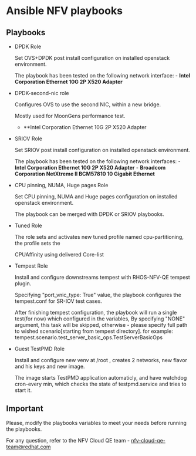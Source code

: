 # Ansible NFV playbooks


## Playbooks

* DPDK Role
    
    Set OVS+DPDK post install configuration on installed openstack environment.
    
    The playbook has been tested on the following network interface:
      - **Intel Corporation Ethernet 10G 2P X520 Adapter**
* DPDK-second-nic role

    Configures OVS to use the second NIC, within a new bridge.

    Mostly used for MoonGens performance test.
     - **Intel Corporation Ethernet 10G 2P X520 Adapter

* SRIOV Role
    
    Set SRIOV post install configuration on installed openstack environment.
    
    The playbook has been tested on the following network interfaces:
      - **Intel Corporation Ethernet 10G 2P X520 Adapter**
      - **Broadcom Corporation NetXtreme II BCM57810 10 Gigabit Ethernet**


* CPU pinning, NUMA, Huge pages Role
    
    Set CPU pinning, NUMA and Huge pages configuration on installed openstack environment.
    
    The playbook can be merged with DPDK or SRIOV playbooks.

* Tuned Role

    The role sets and activates new tuned profile named cpu-partitioning, the profile sets the

    CPUAffinity using delivered Core-list


* Tempest Role

    Install and configure downstreams tempest with RHOS-NFV-QE tempest plugin.

    Specifying "port_vnic_type: True" value, the playbook configures the tempest.conf for SR-IOV test cases.
    
    After finishing tempest configuration, the playbook will run a single test(for now) which configured in the variables,
    By specifying "NONE" argument, this task will be skipped, otherwise - please specify full path to wished scenario[starting from tempest directory].
    for example: tempest.scenario.test_server_basic_ops.TestServerBasicOps

* Guest TestPMD Role

    Install and configure new venv at /root , creates 2 networks, new flavor and his keys and new image.

    The image starts TestPMD application automaticly, and have watchdog cron-every min, which checks the state of testpmd.service and tries to start it.


## Important
Please, modify the playbooks variables to meet your needs before running the playbooks.

For any question, refer to the NFV Cloud QE team - nfv-cloud-qe-team@redhat.com
